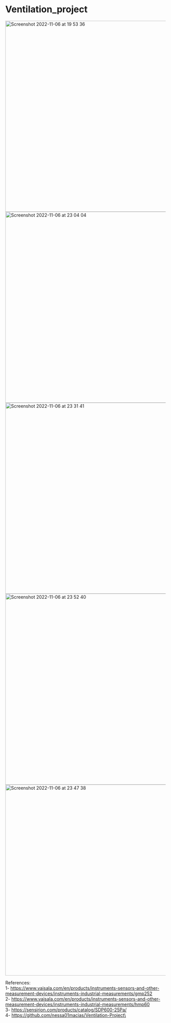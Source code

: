 # Ventilation_project
<img width="600" alt="Screenshot 2022-11-06 at 19 53 36" src="https://user-images.githubusercontent.com/76178825/200186856-77e3196b-a8bc-4b55-bedc-f5b73ae2b802.png">
<img width="600" alt="Screenshot 2022-11-06 at 23 04 04" src="https://user-images.githubusercontent.com/76178825/200195036-ba6d005f-5795-45a1-b29e-3e0f9f462eb4.png">
<img width="600" alt="Screenshot 2022-11-06 at 23 31 41" src="https://user-images.githubusercontent.com/76178825/200196278-cc326529-c118-458e-b9b5-bdc0fc04200e.png">
<img width="600" alt="Screenshot 2022-11-06 at 23 52 40" src="https://user-images.githubusercontent.com/76178825/200197161-4de0adf8-b83d-40df-bbfd-f1dd277e6d3a.png">
<img width="600" alt="Screenshot 2022-11-06 at 23 47 38" src="https://user-images.githubusercontent.com/76178825/200196977-5b6c5273-74fa-4ccc-8263-d495d54ba080.png">




References:\
1- https://www.vaisala.com/en/products/instruments-sensors-and-other-measurement-devices/instruments-industrial-measurements/gmp252 \
2- https://www.vaisala.com/en/products/instruments-sensors-and-other-measurement-devices/instruments-industrial-measurements/hmp60 \
3- https://sensirion.com/products/catalog/SDP600-25Pa/ \
4- https://github.com/nessa01macias/Ventilation-Project\
